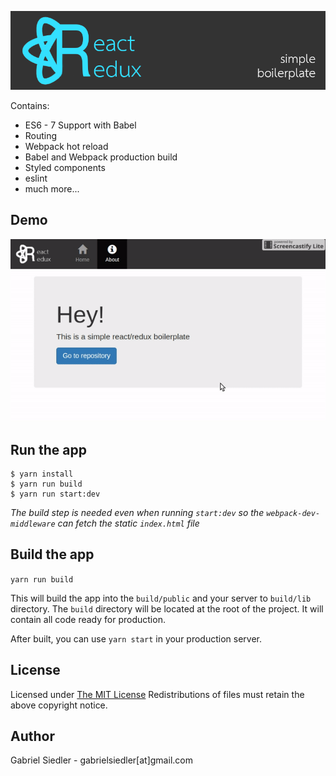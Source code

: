 ![Logo](docs/logo.png)

Contains:

* ES6 - 7 Support with Babel
* Routing
* Webpack hot reload
* Babel and Webpack production build
* Styled components
* eslint
* much more...

## Demo

![Logo](docs/demov2.gif)

## Run the app

    $ yarn install
    $ yarn run build
    $ yarn run start:dev

*The build step is needed even when running `start:dev` so the `webpack-dev-middleware` can fetch the static `index.html` file*

## Build the app
```yarn run build```

This will build the app into the `build/public` and your server to `build/lib` directory. The `build` directory will be located at the root of the project. It will contain all code ready for production.

After built, you can use ```yarn start``` in your production server.

## License

Licensed under <a href="http://siedler.mit-license.org/">The MIT License</a>
Redistributions of files must retain the above copyright notice.

## Author

Gabriel Siedler - gabrielsiedler[at]gmail.com
